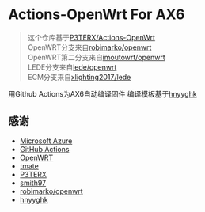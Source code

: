 

# Actions-OpenWrt For  AX6

> 这个仓库基于[P3TERX/Actions-OpenWrt](https://github.com/P3TERX/Actions-OpenWrt)<br>
> OpenWRT分支来自[robimarko/openwrt](https://github.com/robimarko/openwrt/tree/ipq807x-5.15-pr)<br>
> OpenWRT第二分支来自[imoutowrt/openwrt](https://github.com/immortalwrt/immortalwrt)<br>
> LEDE分支来自[lede/openwrt](https://www.right.com.cn/forum/forum.php?mod=viewthread&tid=5796487&extra=page%3D1%26filter%3Dtypeid%26typeid%3D64)<br>
> ECM分支来自[xlighting2017/lede](https://github.com/xlighting2017/lede)<br>




用Github Actions为AX6自动编译固件
编译模板基于[hnyyghk](https://github.com/hnyyghk/AX6-Actions-OpenWrt)

## 感谢

* [Microsoft Azure](https://azure.microsoft.com/)
* [GitHub Actions](https://github.com/features/actions)
* [OpenWRT](https://github.com/openwrt/openwrt)
* [tmate](https://github.com/tmate-io/tmate)
* [P3TERX](https://github.com/P3TERX)
* [smith97](https://www.right.com.cn/forum/thread-6054985-1-1.html)
* [robimarko/openwrt](https://github.com/robimarko/openwrt/tree/ipq807x-5.15-pr)<br>
* [hnyyghk](https://github.com/hnyyghk/AX6-Actions-OpenWrt)

